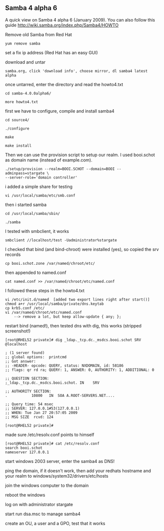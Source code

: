 ## Samba 4 alpha 6

A quick view on Samba 4 alpha 6 (January 2009). You can also follow this
guide http://wiki.samba.org/index.php/Samba4/HOWTO

Remove old Samba from Red Hat

    yum remove samba

set a fix ip address (Red Hat has an easy GUI)

download and untar

    samba.org, click 'download info', choose mirror, dl samba4 latest alpha

once untarred, enter the directory and read the howto4.txt

    cd samba-4.0.0alpha6/

    more howto4.txt

first we have to configure, compile and install samba4

    cd source4/

    ./configure

    make

    make install

Then we can use the provision script to setup our realm. I used
booi.schot as domain name (instead of example.com).

    ./setup/provision --realm=BOOI.SCHOT --domain=BOOI --adminpass=stargate \
    --server-role='domain controller'
        

i added a simple share for testing

    vi /usr/local/samba/etc/smb.conf

then i started samba

    cd /usr/local/samba/sbin/

    ./samba

I tested with smbclient, it works

    smbclient //localhost/test -Uadministrator%stargate

I checked that bind (and bind-chroot) were installed (yes), so copied
the srv records

    cp booi.schot.zone /var/named/chroot/etc/

then appended to named.conf

    cat named.conf >> /var/named/chroot/etc/named.conf

I followed these steps in the howto4.txt

    vi /etc/init.d/named  [added two export lines right after start()]
    chmod a+r /usr/local/samba/private/dns.keytab 
    cp krb5.conf /etc/
    vi /var/named/chroot/etc/named.conf
        --> remove a lot, but keep allow-update { any; };
        

restart bind (named!), then tested dns with dig, this works (stripped
screenshot!)

    [root@RHEL52 private]# dig _ldap._tcp.dc._msdcs.booi.schot SRV @localhost

    ; (1 server found)
    ;; global options:  printcmd
    ;; Got answer:
    ;; -HEADER- opcode: QUERY, status: NXDOMAIN, id: 58186
    ;; flags: qr rd ra; QUERY: 1, ANSWER: 0, AUTHORITY: 1, ADDITIONAL: 0

    ;; QUESTION SECTION:
    ;_ldap._tcp.dc._msdcs.booi.schot. IN    SRV

    ;; AUTHORITY SECTION:
    .           10800   IN  SOA A.ROOT-SERVERS.NET....

    ;; Query time: 54 msec
    ;; SERVER: 127.0.0.1#53(127.0.0.1)
    ;; WHEN: Tue Jan 27 20:57:05 2009
    ;; MSG SIZE  rcvd: 124

    [root@RHEL52 private]# 
        

made sure /etc/resolv.conf points to himself

    [root@RHEL52 private]# cat /etc/resolv.conf
    search booi.schot
    nameserver 127.0.0.1
        

start windows 2003 server, enter the samba4 as DNS!

ping the domain, if it doesn\'t work, then add your redhats hostname and
your realm to windows/system32/drivers/etc/hosts

join the windows computer to the domain

reboot the windows

log on with administrator stargate

start run dsa.msc to manage samba4

create an OU, a user and a GPO, test that it works
